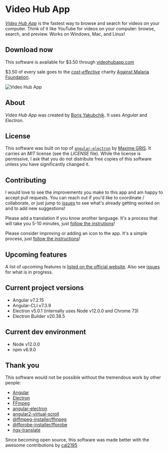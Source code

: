 # Video Hub App

[*Video Hub App*](https://videohubapp.com/) is the fastest way to browse and search for videos on your computer. Think of it like YouTube for videos on your computer: browse, search, and preview. Works on Windows, Mac, and Linux!

## Download now

This software is available for $3.50 through [videohubapp.com](https://videohubapp.com/download.html)

$3.50 of every sale goes to the [_cost-effective_](https://www.givewell.org/charities/top-charities) charity [Against Malaria Foundation](https://www.againstmalaria.com/).

![Video Hub App](https://videohubapp.com/images/4.jpg)

## About

*Video Hub App* was created by [Boris Yakubchik](https://videohubapp.com/about.html). It uses _Angular_ and _Electron_.

## License

This software was built on top of [`angular-electron`](https://github.com/maximegris/angular-electron) by [Maxime GRIS](https://github.com/maximegris). It carries an _MIT_ license (see the _LICENSE_ file). While the license is permissive, I ask that you do not distribute free copies of this software unless you have significantly changed it.

## Contributing

I would love to see the improvements you make to this app and am happy to accept pull requests. You can reach out if you'd like to coordinate / collaborate, or just jump to [issues](https://github.com/whyboris/Video-Hub-App/issues) to see what's already getting worked on and to add new suggestions!

Please add a translation if you know another language. It's a process that will take you 5-10 minutes, just [follow the instrutions](https://github.com/whyboris/Video-Hub-App/tree/master/src/app/i18n)!

Please consider improving or adding an icon to the app. It's a simple process, just [follow the instructions](https://github.com/whyboris/Video-Hub-App/tree/master/src/app/components/home/icon)!

## Upcoming features

A list of upcoming features is [listed on the official website](https://videohubapp.com/future.html). Also see [issues](https://github.com/whyboris/Video-Hub-App/issues) for what is in progress.

## Current project versions

- Angular v7.2.15
- Angular-CLI v7.3.9
- Electron v5.0.1 (internally uses Node v12.0.0 and Chrome 73)
- Electron Builder v20.38.5

## Current dev environment

- Node v12.0.0
- npm v6.9.0

## Thank you

This software would not be possible without the tremendous work by other people:

 - [Angular](https://github.com/angular/angular)
 - [Electron](https://github.com/electron/electron)
 - [FFmpeg](https://www.ffmpeg.org/)
 - [angular-electron](https://github.com/maximegris/angular-electron)
 - [angular2-virtual-scroll](https://www.npmjs.com/package/angular2-virtual-scroll)
 - [@ffmpeg-installer/ffmpeg](https://www.npmjs.com/package/@ffmpeg-installer/ffmpeg)
 - [@ffprobe-installer/ffprobe](https://www.npmjs.com/package/@ffprobe-installer/ffprobe)
 - [ngx-translate](https://github.com/ngx-translate/core)

Since becoming open source, this software was made better with the awesome contributions by [cal2195](https://github.com/cal2195)
